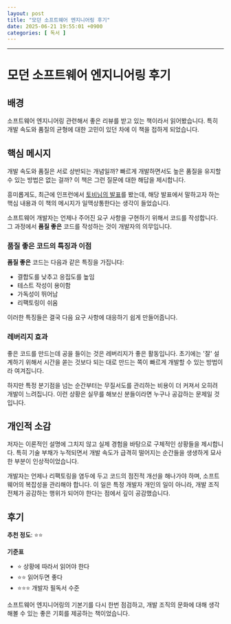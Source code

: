 ```yaml
---
layout: post
title: "모던 소프트웨어 엔지니어링 후기"
date: 2025-06-21 19:55:01 +0900
categories: [ 독서 ]
---
```


---

# 모던 소프트웨어 엔지니어링 후기

## 배경
소프트웨어 엔지니어링 관련해서 좋은 리뷰를 받고 있는 책이라서 읽어봤습니다. 특히 개발 속도와 품질의 균형에 대한 고민이 있던 차에 이 책을 접하게 되었습니다.

## 핵심 메시지
개발 속도와 품질은 서로 상반되는 개념일까? 빠르게 개발하면서도 높은 품질을 유지할 수 있는 방법은 없는 걸까? 이 책은 그런 질문에 대한 해답을 제시합니다.

흥미롭게도, 최근에 인프런에서 [토비님의 발표](https://www.youtube.com/watch?v=d3krJ4el8Hg)를 봤는데, 해당 발표에서 말하고자 하는 핵심 내용과 이 책의 메시지가 일맥상통한다는 생각이 들었습니다.

소프트웨어 개발자는 언제나 주어진 요구 사항을 구현하기 위해서 코드를 작성합니다. 그 과정에서 **품질 좋은** 코드를 작성하는 것이 개발자의 의무입니다.

### 품질 좋은 코드의 특징과 이점
**품질 좋은** 코드는 다음과 같은 특징을 가집니다:
- 결합도를 낮추고 응집도를 높임
- 테스트 작성이 용이함
- 가독성이 뛰어남
- 리팩토링이 쉬움

이러한 특징들은 결국 다음 요구 사항에 대응하기 쉽게 만들어줍니다.

### 레버리지 효과
좋은 코드를 만드는데 공을 들이는 것은 레버리지가 좋은 활동입니다. 초기에는 '잘' 설계하기 위해서 시간을 쏟는 것보다 되는 대로 만드는 쪽이 빠르게 개발할 수 있는 방법이라 여겨집니다.

하지만 특정 분기점을 넘는 순간부터는 무질서도를 관리하는 비용이 더 커져서 오히려 개발이 느려집니다. 이런 상황은 실무를 해보신 분들이라면 누구나 공감하는 문제일 것입니다.

## 개인적 소감
저자는 이론적인 설명에 그치지 않고 실제 경험을 바탕으로 구체적인 상황들을 제시합니다. 특히 기술 부채가 누적되면서 개발 속도가 급격히 떨어지는 순간들을 생생하게 묘사한 부분이 인상적이었습니다.

개발자는 언제나 리팩토링을 염두에 두고 코드의 점진적 개선을 해나가야 하며, 소프트웨어의 복잡성을 관리해야 합니다. 이 일은 특정 개발자 개인의 일이 아니라, 개발 조직 전체가 공감하는 행위가 되어야 한다는 점에서 깊이 공감했습니다.

## 후기
**추천 정도**: ⭐️⭐️

**기준표**
- ⭐ 상황에 따라서 읽어야 한다
- ⭐️⭐️ 읽어두면 좋다
- ⭐️⭐️⭐️ 개발자 필독서 수준

소프트웨어 엔지니어링의 기본기를 다시 한번 점검하고, 개발 조직의 문화에 대해 생각해볼 수 있는 좋은 기회를 제공하는 책이었습니다.
